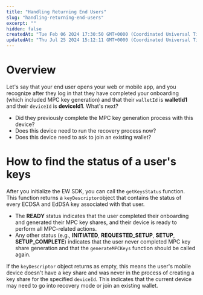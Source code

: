 ```yaml
---
title: "Handling Returning End Users"
slug: "handling-returning-end-users"
excerpt: ""
hidden: false
createdAt: "Tue Feb 06 2024 17:30:50 GMT+0000 (Coordinated Universal Time)"
updatedAt: "Thu Jul 25 2024 15:12:11 GMT+0000 (Coordinated Universal Time)"
---
```

# Overview

Let's say that your end user opens your web or mobile app, and you recognize after they log in that they have completed your onboarding (which included MPC key generation) and that their `walletId` is **walletId1**  and their `deviceId` is **deviceId1**. What's next?

- Did they previously complete the MPC key generation process with this device?
- Does this device need to run the recovery process now?
- Does this device need to ask to join an existing wallet?

# How to find the status of a user's keys

After you initialize the EW SDK, you can call the `getKeysStatus` function. This function returns a `keyDescriptor`object that contains the status of every ECDSA and EdDSA key associated with that user.

- The **READY** status indicates that the user completed their onboarding and generated their MPC key shares, and their device is ready to perform all MPC-related actions.
- Any other status (e.g., **INITIATED**, **REQUESTED_SETUP**, **SETUP**, **SETUP_COMPLETE**) indicates that the user never completed MPC key share generation and that the `generateMPCKeys` function should be called again.

If the `keyDescriptor` object returns as empty, this means the user's mobile device doesn't have a key share and was never in the process of creating a key share for the specified `deviceId`. This indicates that the current device may need to go into recovery mode or join an existing wallet.
